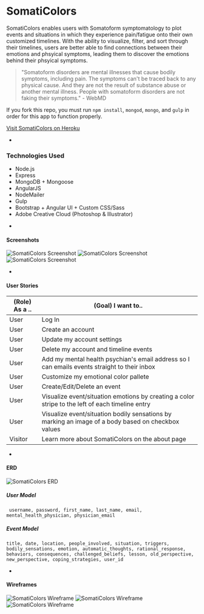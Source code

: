# SomatiColors 

SomatiColors enables users with Somatoform symptomatology to plot events and situations in which they experience pain/fatigue onto their own customized timelines. With the ability to visualize, filter, and sort through their timelines, users are better able to find connections between their emotions and phsyical symptoms, leading them to discover the emotions behind their phsyical symptoms. 

> "Somatoform disorders are mental illnesses that cause bodily symptoms, including pain. The symptoms can't be traced back to any physical cause. And they are not the result of substance abuse or another mental illness. People with somatoform disorders are not faking their symptoms." - WebMD

If you fork this repo, you must run `npm install`, `mongod`, `mongo`, and `gulp` in order for this app to function properly.

[ Visit SomatiColors on Heroku ](http://somaticolors.herokuapp.com/)

-

### Technologies Used

* Node.js
* Express
* MongoDB + Mongoose
* AngularJS
* NodeMailer
* Gulp
* Bootstrap + Angular UI + Custom CSS/Sass
* Adobe Creative Cloud (Photoshop & Illustrator)

-

#### Screenshots

![ SomatiColors Screenshot ](readme/landing.png)
![ SomatiColors Screenshot ](readme/timeline.png)
![ SomatiColors Screenshot ](readme/settings.png)

-

#### User Stories

| (Role) As a .. | (Goal) I want to.. |
|----------------|--------------------|
| User | Log In |
| User | Create an account |
| User | Update my account settings |
| User | Delete my account and timeline events |
| User | Add my mental health psychian's email address so I can emails events straight to their inbox |
| User | Customize my emotional color pallete |
| User | Create/Edit/Delete an event | Track emotions/bodily sensations |
| User | Visualize event/situation emotions by creating a color stripe to the left of each timeline entry |
| User | Visualize event/situation bodily sensations by marking an image of a body based on checkbox values |
| Visitor | Learn more about SomatiColors on the about page |

-

#### ERD

![ SomatiColors ERD ](readme/erd.jpg)

##### User Model
``` username, password, first_name, last_name, email, mental_health_physician, physician_email```

##### Event Model
``` title, date, location, people_involved, situation, triggers, bodily_sensations, emotion, automatic_thoughts, rational_response, behaviors, consequences, challenged_beliefs, lesson, old_perspective, new_perspective, coping_strategies, user_id ```

-

#### Wireframes

![ SomatiColors Wireframe ](readme/wf01.png)
![ SomatiColors Wireframe ](readme/wf02.png)
![ SomatiColors Wireframe ](readme/wf03.png)
